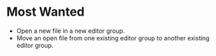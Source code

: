 # Most Wanted

* Open a new file in a new editor group.
* Move an open file from one existing editor group to another existing editor group.
